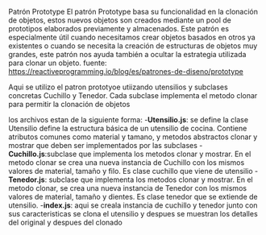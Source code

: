 Patrón Prototype
El patrón Prototype basa su funcionalidad en la clonación de objetos, estos nuevos objetos son creados mediante un pool de prototipos elaborados previamente y almacenados. Este patrón es especialmente útil cuando necesitamos crear objetos basados en otros ya existentes o cuando se necesita la creación de estructuras de objetos muy grandes, este patrón nos ayuda también a ocultar la estrategia utilizada para clonar un objeto. fuente: https://reactiveprogramming.io/blog/es/patrones-de-diseno/prototype

Aqui se utilizo el patron prototyoe utiizando utensilios y subclases concretas Cuchillo y Tenedor. Cada subclase implementa el metodo clonar para permitir la clonación de objetos

los archivos estan de la siguiente forma:
-**Utensilio.js**: se define la clase Utensilio define la estructura básica de un utensilio de cocina. Contiene atributos comunes como material y tamano, y metodos abstractos clonar y mostrar que deben ser implementados por las subclases
-**Cuchillo.js**:subclase que implementa los metodos clonar y mostrar. En el metodo clonar se crea una nueva instancia de Cuchillo con los mismos valores de material, tamaño y filo. Es clase cuchillo que viene de utensilio 
-**Tenedor.js**: subclase que implementa los metodos clonar y mostrar. En el metodo clonar, se crea una nueva instancia de Tenedor con los mismos valores de material, tamaño y dientes. Es clase tenedor que se extiende de utensilio.
-**index.js**: aqui se creala instancia de cuchillo y tenedor junto con sus caracteristicas se clona el utensilio y despues se muestran los detalles del original y despues del clonado
